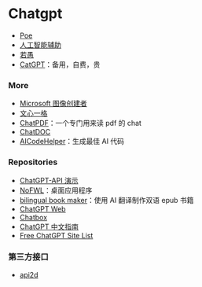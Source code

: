 # Chatgpt

- [Poe](https://poe.com/)
- [人工智能辅助](https://chat.ai-assist.moe/)
- [若愚](https://ruoyu.dingyu.me/)
- [CatGPT](https://ai.okmiku.com/chat)：备用，自费，贵

### More

- [Microsoft 图像创建者](https://www.bing.com/images/create)
- [文心一格](https://yige.baidu.com/)
- [ChatPDF](https://www.chatpdf.com/)：一个专门用来读 pdf 的 chat
- [ChatDOC](https://chatdoc.com/)
- [AICodeHelper](https://www.aicodehelper.com/)：生成最佳 AI 代码

### Repositories

- [ChatGPT-API 演示](https://github.com/ddiu8081/chatgpt-demo)
- [NoFWL](https://github.com/lencx/nofwl)：桌面应用程序
- [bilingual book maker](https://github.com/yihong0618/bilingual_book_maker)：使用 AI 翻译制作双语 epub 书籍
- [ChatGPT Web](https://github.com/Chanzhaoyu/chatgpt-web)
- [Chatbox](https://github.com/Bin-Huang/chatbox)
- [ChatGPT 中文指南](https://github.com/yzfly/awesome-chatgpt-zh)
- [Free ChatGPT Site List](https://github.com/xx025/carrot)

### 第三方接口

- [api2d](https://api2d.com/)
